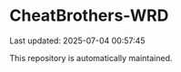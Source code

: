 # CheatBrothers-WRD

Last updated: 2025-07-04 00:57:45

This repository is automatically maintained.
